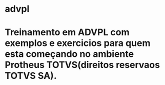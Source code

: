 # advpl
# Treinamento em ADVPL com exemplos e exercicios para quem esta começando no ambiente Protheus TOTVS(direitos reservaos TOTVS SA).




